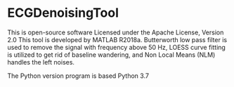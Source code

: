# ECGDenoisingTool
This is open-source software Licensed under the Apache License, Version 2.0
This tool is developed by MATLAB R2018a.
Butterworth low pass filter is used to remove the signal with frequency above 50 Hz, LOESS curve fitting is utilized to get rid of baseline wandering, and Non Local Means (NLM) handles the left noises.  

The Python version program is based Python 3.7
